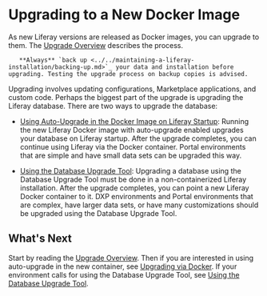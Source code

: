 # Upgrading to a New Docker Image

As new Liferay versions are released as Docker images, you can upgrade to them. The [Upgrade Overview](../../upgrading-liferay/upgrade-basics/upgrade-overview.md) describes the process.

```important::
   **Always** `back up <../../maintaining-a-liferay-installation/backing-up.md>`_ your data and installation before upgrading. Testing the upgrade process on backup copies is advised.
```

Upgrading involves updating configurations, Marketplace applications, and custom code. Perhaps the biggest part of the upgrade is upgrading the Liferay database. There are two ways to upgrade the database:

* [Using Auto-Upgrade in the Docker Image on Liferay Startup](../../upgrading-liferay/upgrade-basics/upgrading-via-docker.md): Running the new Liferay Docker image with auto-upgrade enabled upgrades your database on Liferay startup. After the upgrade completes, you can continue using Liferay via the Docker container. Portal environments that are simple and have small data sets can be upgraded this way.

* [Using the Database Upgrade Tool](../../upgrading-liferay/upgrade-basics/using-the-database-upgrade-tool.md): Upgrading a database using the Database Upgrade Tool must be done in a non-containerized Liferay installation. After the upgrade completes, you can point a new Liferay Docker container to it. DXP environments and Portal environments that are complex, have larger data sets, or have many customizations should be upgraded using the Database Upgrade Tool.

## What's Next

Start by reading the [Upgrade Overview](../../upgrading-liferay/upgrade-basics/upgrade-overview.md). Then if you are interested in using auto-upgrade in the new container, see [Upgrading via Docker](../../upgrading-liferay/upgrade-basics/upgrading-via-docker.md). If your environment calls for using the Database Upgrade Tool, see [Using the Database Upgrade Tool](../../upgrading-liferay/upgrade-basics/using-the-database-upgrade-tool.md).
